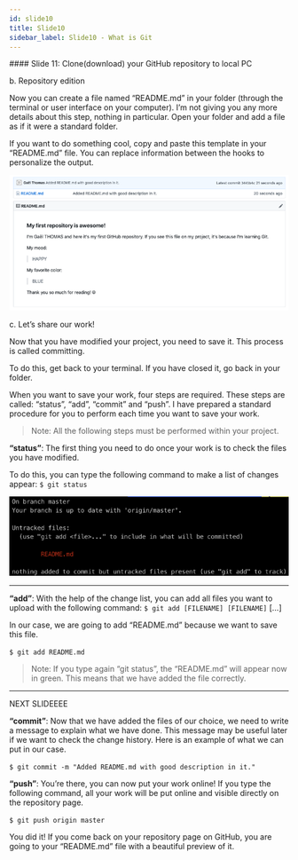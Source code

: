 ```yaml
---
id: slide10
title: Slide10
sidebar_label: Slide10 - What is Git
---
```


﻿#### Slide 11: Clone(download) your GitHub repository to local PC

b. Repository edition

Now you can create a file named “README.md” in your folder (through the terminal or user interface on your computer). I’m not giving you any more details about this step, nothing in particular. Open your folder and add a file as if it were a standard folder.

If you want to do something cool, copy and paste this template in your “README.md” file. You can replace information between the hooks to personalize the output.

![xxx](https://github.com/ChickenKyiv/awesome-git-article/blob/master/img/b-10-github-changes-readme-added.png)


c. Let’s share our work!

Now that you have modified your project, you need to save it. This process is called committing.

To do this, get back to your terminal. If you have closed it, go back in your folder.

When you want to save your work, four steps are required. These steps are called: “status”, “add”, “commit” and “push”. I have prepared a standard procedure for you to perform each time you want to save your work.


> Note: All the following steps must be performed within your project.


**“status”**: The first thing you need to do once your work is to check the files you have modified.

To do this, you can type the following command to make a list of changes appear:
`$ git status`

![xxx](https://github.com/ChickenKyiv/awesome-git-article/blob/master/img/b-09-git-status.png)

<!-- “git status” output in our project -->

---

**“add”**: With the help of the change list, you can add all files you want to upload with the following command:
`$ git add [FILENAME] [FILENAME]` [...]

In our case, we are going to add “README.md” because we want to save this file.

`$ git add README.md`

> Note: If you type again “git status”, the “README.md” will appear now in green. This means that we have added the file correctly.

---


NEXT SLIDEEEE

**“commit”**: Now that we have added the files of our choice, we need to write a message to explain what we have done. This message may be useful later if we want to check the change history. Here is an example of what we can put in our case.

`$ git commit -m "Added README.md with good description in it."`

**“push”**: You’re there, you can now put your work online! If you type the following command, all your work will be put online and visible directly on the repository page.

`$ git push origin master`

You did it! If you come back on your repository page on GitHub, you are going to your “README.md” file with a beautiful preview of it.
